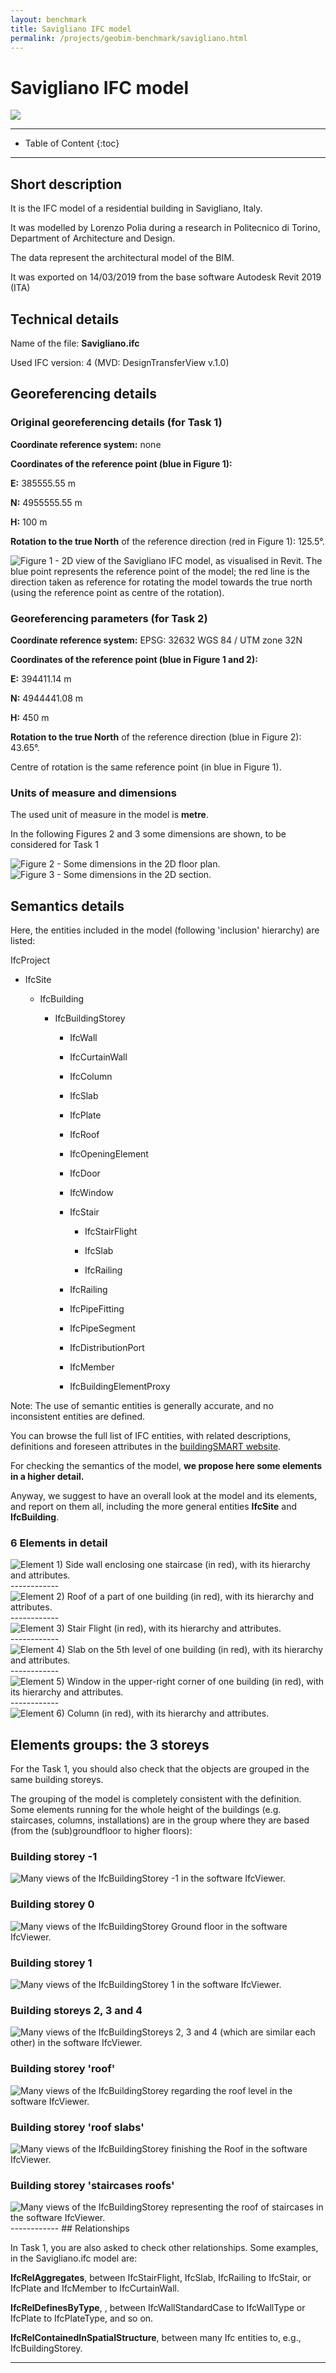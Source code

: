 ```yaml
---
layout: benchmark
title: Savigliano IFC model
permalink: /projects/geobim-benchmark/savigliano.html
---
```


<h1>Savigliano IFC model</h1>

<div class="row">
  <div class="col-sm-12 col-xs-12"><img class="img-responsive" src="{{ "/projects/geobim-benchmark/img/Savigliano-1.gif" }}" style="max-height: 500px"></div>
</div>

- - -

* Table of Content
{:toc}

- - -

## Short description

It is the IFC model of a residential building in Savigliano, Italy.

It was modelled by Lorenzo Polia during a research in Politecnico di Torino, Department of Architecture and Design.

The data represent the architectural model of the BIM.

It was exported on 14/03/2019 from the base software Autodesk Revit 2019 (ITA)

## Technical details

Name of the file: <strong>Savigliano.ifc</strong>

Used IFC version: 4 (MVD: DesignTransferView v.1.0)

## Georeferencing details

### Original georeferencing details (for Task 1)
<strong>Coordinate reference system:</strong> none

<strong>Coordinates of the reference point (blue in Figure 1):</strong>

<strong>E:</strong> 385555.55 m

<strong>N:</strong> 4955555.55 m

<strong>H:</strong> 100 m

<strong>Rotation to the true North</strong> of the reference direction (red in Figure 1): 125.5°.

<div class="row">
	<img class="img-responsive" src="{{ "/projects/geobim-benchmark/img/Savigliano-Fig1.gif" }}" title="Figure 1 - 2D view of the Savigliano IFC model, as visualised in Revit. The blue point represents the reference point of the model; the red line is the direction taken as reference for rotating the model towards the true north (using the reference point as centre of the rotation)."  style="max-height: 300px">
</div>


### Georeferencing parameters (for Task 2)
<strong>Coordinate reference system:</strong> EPSG: 32632 WGS 84 / UTM zone 32N

<strong>Coordinates of the reference point (blue in Figure 1 and 2):</strong>

<strong>E:</strong> 394411.14 m

<strong>N:</strong> 4944441.08 m

<strong>H:</strong> 450 m

<strong>Rotation to the true North</strong> of the reference direction (blue in Figure 2): 43.65°.

Centre of rotation is the same reference point (in blue in Figure 1).


### Units of measure and dimensions
The used unit of measure in the model is <strong>metre</strong>.

In the following Figures 2 and 3 some dimensions are shown, to be considered for Task 1


<div class="row">
	<img class="img-responsive" src="{{ "/projects/geobim-benchmark/img/Savigliano-Fig2.gif" }}" title="Figure 2 - Some dimensions in the 2D floor plan." >
</div>

<div class="row">
	<img class="img-responsive" src="{{ "/projects/geobim-benchmark/img/Savigliano-Fig3.gif" }}" title="Figure 3 - Some dimensions in the 2D section." >
</div>


## Semantics details

Here, the entities included in the model (following 'inclusion' hierarchy) are listed:

IfcProject

- IfcSite

  - IfcBuilding

    - IfcBuildingStorey

      - IfcWall

      - IfcCurtainWall

      - IfcColumn

      - IfcSlab

      - IfcPlate

      - IfcRoof

      - IfcOpeningElement

      - IfcDoor

      - IfcWindow
      
      - IfcStair
      
          - IfcStairFlight
          
          - IfcSlab
          
          - IfcRailing

      - IfcRailing

      - IfcPipeFitting

      - IfcPipeSegment

      - IfcDistributionPort

      - IfcMember

      - IfcBuildingElementProxy

Note: The use of semantic entities is generally accurate, and no inconsistent entities are defined.

You can browse the full list of IFC entities, with related descriptions, definitions and foreseen attributes in the [buildingSMART website](http://standards.buildingsmart.org/IFC/RELEASE/IFC4/FINAL/HTML/).


For checking the semantics of the model, <strong>we propose here some elements in a higher detail.</strong>

Anyway, we suggest to have an overall look at the model and its elements, and report on them all, including the more general entities <strong>IfcSite</strong> and <strong>IfcBuilding</strong>.

### 6 Elements in detail

<div class="row">
	<img class="img-responsive" src="{{ "/projects/geobim-benchmark/img/Savigliano-Fig4.gif" }}" title="Element 1)	Side wall enclosing one staircase (in red), with its hierarchy and attributes." >
</div>
------------
<div class="row">
	<img class="img-responsive" src="{{ "/projects/geobim-benchmark/img/Savigliano-Fig5.gif" }}" title="Element 2)	Roof of a part of one building (in red), with its hierarchy and attributes." >
</div>
------------
<div class="row">
	<img class="img-responsive" src="{{ "/projects/geobim-benchmark/img/Savigliano-Fig6.gif" }}" title="Element 3)	Stair Flight (in red), with its hierarchy and attributes." >
</div>
------------
<div class="row">
	<img class="img-responsive" src="{{ "/projects/geobim-benchmark/img/Savigliano-Fig7.gif" }}" title="Element 4)	Slab on the 5th level of one building (in red), with its hierarchy and attributes." >
</div>
------------
<div class="row">
	<img class="img-responsive" src="{{ "/projects/geobim-benchmark/img/Savigliano-Fig8.gif" }}" title="Element 5)	Window in the upper-right corner of one building (in red), with its hierarchy and attributes." >
</div>
------------
<div class="row">
	<img class="img-responsive" src="{{ "/projects/geobim-benchmark/img/Savigliano-Fig9.gif" }}" title="Element 6)	Column (in red), with its hierarchy and attributes." >
</div>

## Elements groups: the 3 storeys

For the Task 1, you should also check that the objects are grouped in the same building storeys.

The grouping of the model is completely consistent with the definition. Some elements running for the whole height of the buildings (e.g. staircases, columns, installations) are in the group where they are based (from the (sub)groundfloor to higher floors):

### Building storey -1
<div class="row">
	<img class="img-responsive" src="{{ "/projects/geobim-benchmark/img/Savigliano-St-1.gif" }}" title="Many views of the IfcBuildingStorey -1 in the software IfcViewer." >
</div>

### Building storey 0
<div class="row">
	<img class="img-responsive" src="{{ "/projects/geobim-benchmark/img/Savigliano-St0.gif" }}" title="Many views of the IfcBuildingStorey Ground floor in the software IfcViewer." >
</div>

### Building storey 1
<div class="row">
	<img class="img-responsive" src="{{ "/projects/geobim-benchmark/img/Savigliano-St1.gif" }}" title="Many views of the IfcBuildingStorey 1 in the software IfcViewer." >
</div>

### Building storeys 2, 3 and 4
<div class="row">
	<img class="img-responsive" src="{{ "/projects/geobim-benchmark/img/Savigliano-St234.gif" }}" title="Many views of the IfcBuildingStoreys 2, 3 and 4 (which are similar each other) in the software IfcViewer." >
</div>

### Building storey 'roof'
<div class="row">
	<img class="img-responsive" src="{{ "/projects/geobim-benchmark/img/Savigliano-StR.gif" }}" title="Many views of the IfcBuildingStorey regarding the roof level in the software IfcViewer." >
</div>

### Building storey 'roof slabs'
<div class="row">
	<img class="img-responsive" src="{{ "/projects/geobim-benchmark/img/Savigliano-StRS.gif" }}" title="Many views of the IfcBuildingStorey finishing the Roof in the software IfcViewer." >
</div>

### Building storey 'staircases roofs'
<div class="row">
	<img class="img-responsive" src="{{ "/projects/geobim-benchmark/img/Savigliano-StRR.gif" }}" title="Many views of the IfcBuildingStorey representing the roof of staircases in the software IfcViewer." >
</div>
------------
## Relationships

In Task 1, you are also asked to check other relationships.
Some examples, in the Savigliano.ifc model are:

<strong>IfcRelAggregates</strong>, between IfcStairFlight, IfcSlab, IfcRailing to IfcStair, or IfcPlate and IfcMember to IfcCurtainWall.

<strong>IfcRelDefinesByType</strong>, , between IfcWallStandardCase to IfcWallType or IfcPlate to IfcPlateType, and so on.

<strong>IfcRelContainedInSpatialStructure</strong>, between many Ifc entities to, e.g., IfcBuildingStorey.


 - - -
